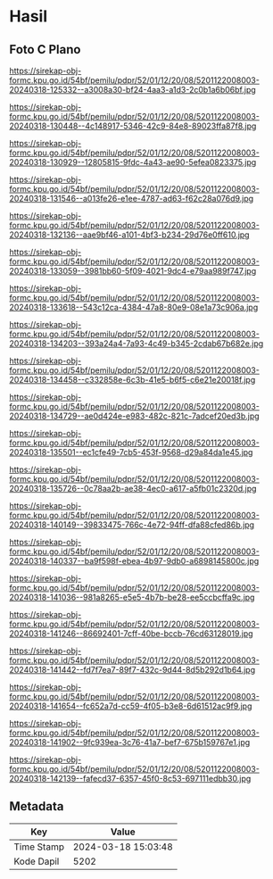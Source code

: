 # Hasil

## Foto C Plano

https://sirekap-obj-formc.kpu.go.id/54bf/pemilu/pdpr/52/01/12/20/08/5201122008003-20240318-125332--a3008a30-bf24-4aa3-a1d3-2c0b1a6b06bf.jpg

https://sirekap-obj-formc.kpu.go.id/54bf/pemilu/pdpr/52/01/12/20/08/5201122008003-20240318-130448--4c148917-5346-42c9-84e8-89023ffa87f8.jpg

https://sirekap-obj-formc.kpu.go.id/54bf/pemilu/pdpr/52/01/12/20/08/5201122008003-20240318-130929--12805815-9fdc-4a43-ae90-5efea0823375.jpg

https://sirekap-obj-formc.kpu.go.id/54bf/pemilu/pdpr/52/01/12/20/08/5201122008003-20240318-131546--a013fe26-e1ee-4787-ad63-f62c28a076d9.jpg

https://sirekap-obj-formc.kpu.go.id/54bf/pemilu/pdpr/52/01/12/20/08/5201122008003-20240318-132136--aae9bf46-a101-4bf3-b234-29d76e0ff610.jpg

https://sirekap-obj-formc.kpu.go.id/54bf/pemilu/pdpr/52/01/12/20/08/5201122008003-20240318-133059--3981bb60-5f09-4021-9dc4-e79aa989f747.jpg

https://sirekap-obj-formc.kpu.go.id/54bf/pemilu/pdpr/52/01/12/20/08/5201122008003-20240318-133618--543c12ca-4384-47a8-80e9-08e1a73c906a.jpg

https://sirekap-obj-formc.kpu.go.id/54bf/pemilu/pdpr/52/01/12/20/08/5201122008003-20240318-134203--393a24a4-7a93-4c49-b345-2cdab67b682e.jpg

https://sirekap-obj-formc.kpu.go.id/54bf/pemilu/pdpr/52/01/12/20/08/5201122008003-20240318-134458--c332858e-6c3b-41e5-b6f5-c6e21e20018f.jpg

https://sirekap-obj-formc.kpu.go.id/54bf/pemilu/pdpr/52/01/12/20/08/5201122008003-20240318-134729--ae0d424e-e983-482c-821c-7adcef20ed3b.jpg

https://sirekap-obj-formc.kpu.go.id/54bf/pemilu/pdpr/52/01/12/20/08/5201122008003-20240318-135501--ec1cfe49-7cb5-453f-9568-d29a84da1e45.jpg

https://sirekap-obj-formc.kpu.go.id/54bf/pemilu/pdpr/52/01/12/20/08/5201122008003-20240318-135726--0c78aa2b-ae38-4ec0-a617-a5fb01c2320d.jpg

https://sirekap-obj-formc.kpu.go.id/54bf/pemilu/pdpr/52/01/12/20/08/5201122008003-20240318-140149--39833475-766c-4e72-94ff-dfa88cfed86b.jpg

https://sirekap-obj-formc.kpu.go.id/54bf/pemilu/pdpr/52/01/12/20/08/5201122008003-20240318-140337--ba9f598f-ebea-4b97-9db0-a6898145800c.jpg

https://sirekap-obj-formc.kpu.go.id/54bf/pemilu/pdpr/52/01/12/20/08/5201122008003-20240318-141036--981a8265-e5e5-4b7b-be28-ee5ccbcffa9c.jpg

https://sirekap-obj-formc.kpu.go.id/54bf/pemilu/pdpr/52/01/12/20/08/5201122008003-20240318-141246--86692401-7cff-40be-bccb-76cd63128019.jpg

https://sirekap-obj-formc.kpu.go.id/54bf/pemilu/pdpr/52/01/12/20/08/5201122008003-20240318-141442--fd7f7ea7-89f7-432c-9d44-8d5b292d1b64.jpg

https://sirekap-obj-formc.kpu.go.id/54bf/pemilu/pdpr/52/01/12/20/08/5201122008003-20240318-141654--fc652a7d-cc59-4f05-b3e8-6d61512ac9f9.jpg

https://sirekap-obj-formc.kpu.go.id/54bf/pemilu/pdpr/52/01/12/20/08/5201122008003-20240318-141902--9fc939ea-3c76-41a7-bef7-675b159767e1.jpg

https://sirekap-obj-formc.kpu.go.id/54bf/pemilu/pdpr/52/01/12/20/08/5201122008003-20240318-142139--fafecd37-6357-45f0-8c53-697111edbb30.jpg


## Metadata

| Key        | Value               |
| ---------- | ------------------- |
| Time Stamp | 2024-03-18 15:03:48 |
| Kode Dapil | 5202                |



